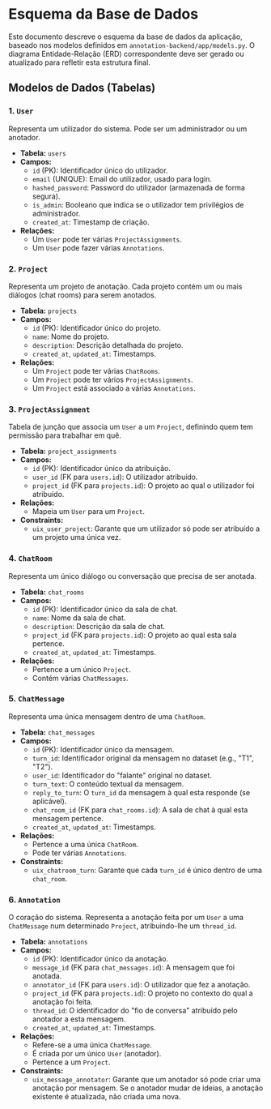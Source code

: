 # Esquema da Base de Dados

Este documento descreve o esquema da base de dados da aplicação, baseado nos modelos definidos em `annotation-backend/app/models.py`. O diagrama Entidade-Relação (ERD) correspondente deve ser gerado ou atualizado para refletir esta estrutura final.

## Modelos de Dados (Tabelas)

### 1. `User`
Representa um utilizador do sistema. Pode ser um administrador ou um anotador.

-   **Tabela:** `users`
-   **Campos:**
    -   `id` (PK): Identificador único do utilizador.
    -   `email` (UNIQUE): Email do utilizador, usado para login.
    -   `hashed_password`: Password do utilizador (armazenada de forma segura).
    -   `is_admin`: Booleano que indica se o utilizador tem privilégios de administrador.
    -   `created_at`: Timestamp de criação.
-   **Relações:**
    -   Um `User` pode ter várias `ProjectAssignments`.
    -   Um `User` pode fazer várias `Annotations`.

### 2. `Project`
Representa um projeto de anotação. Cada projeto contém um ou mais diálogos (chat rooms) para serem anotados.

-   **Tabela:** `projects`
-   **Campos:**
    -   `id` (PK): Identificador único do projeto.
    -   `name`: Nome do projeto.
    -   `description`: Descrição detalhada do projeto.
    -   `created_at`, `updated_at`: Timestamps.
-   **Relações:**
    -   Um `Project` pode ter várias `ChatRooms`.
    -   Um `Project` pode ter vários `ProjectAssignments`.
    -   Um `Project` está associado a várias `Annotations`.

### 3. `ProjectAssignment`
Tabela de junção que associa um `User` a um `Project`, definindo quem tem permissão para trabalhar em quê.

-   **Tabela:** `project_assignments`
-   **Campos:**
    -   `id` (PK): Identificador único da atribuição.
    -   `user_id` (FK para `users.id`): O utilizador atribuído.
    -   `project_id` (FK para `projects.id`): O projeto ao qual o utilizador foi atribuído.
-   **Relações:**
    -   Mapeia um `User` para um `Project`.
-   **Constraints:**
    -   `uix_user_project`: Garante que um utilizador só pode ser atribuído a um projeto uma única vez.

### 4. `ChatRoom`
Representa um único diálogo ou conversação que precisa de ser anotada.

-   **Tabela:** `chat_rooms`
-   **Campos:**
    -   `id` (PK): Identificador único da sala de chat.
    -   `name`: Nome da sala de chat.
    -   `description`: Descrição da sala de chat.
    -   `project_id` (FK para `projects.id`): O projeto ao qual esta sala pertence.
    -   `created_at`, `updated_at`: Timestamps.
-   **Relações:**
    -   Pertence a um único `Project`.
    -   Contém várias `ChatMessages`.

### 5. `ChatMessage`
Representa uma única mensagem dentro de uma `ChatRoom`.

-   **Tabela:** `chat_messages`
-   **Campos:**
    -   `id` (PK): Identificador único da mensagem.
    -   `turn_id`: Identificador original da mensagem no dataset (e.g., "T1", "T2").
    -   `user_id`: Identificador do "falante" original no dataset.
    -   `turn_text`: O conteúdo textual da mensagem.
    -   `reply_to_turn`: O `turn_id` da mensagem à qual esta responde (se aplicável).
    -   `chat_room_id` (FK para `chat_rooms.id`): A sala de chat à qual esta mensagem pertence.
    -   `created_at`, `updated_at`: Timestamps.
-   **Relações:**
    -   Pertence a uma única `ChatRoom`.
    -   Pode ter várias `Annotations`.
-   **Constraints:**
    -   `uix_chatroom_turn`: Garante que cada `turn_id` é único dentro de uma `chat_room`.

### 6. `Annotation`
O coração do sistema. Representa a anotação feita por um `User` a uma `ChatMessage` num determinado `Project`, atribuindo-lhe um `thread_id`.

-   **Tabela:** `annotations`
-   **Campos:**
    -   `id` (PK): Identificador único da anotação.
    -   `message_id` (FK para `chat_messages.id`): A mensagem que foi anotada.
    -   `annotator_id` (FK para `users.id`): O utilizador que fez a anotação.
    -   `project_id` (FK para `projects.id`): O projeto no contexto do qual a anotação foi feita.
    -   `thread_id`: O identificador do "fio de conversa" atribuído pelo anotador a esta mensagem.
    -   `created_at`, `updated_at`: Timestamps.
-   **Relações:**
    -   Refere-se a uma única `ChatMessage`.
    -   É criada por um único `User` (anotador).
    -   Pertence a um `Project`.
-   **Constraints:**
    -   `uix_message_annotator`: Garante que um anotador só pode criar uma anotação por mensagem. Se o anotador mudar de ideias, a anotação existente é atualizada, não criada uma nova. 